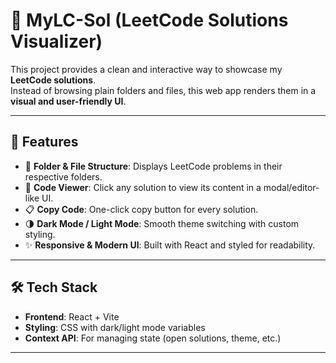 # 📘 MyLC-Sol (LeetCode Solutions Visualizer)

This project provides a clean and interactive way to showcase my **LeetCode solutions**.  
Instead of browsing plain folders and files, this web app renders them in a **visual and user-friendly UI**.

---

## 🚀 Features
- 📂 **Folder & File Structure**: Displays LeetCode problems in their respective folders.  
- 📝 **Code Viewer**: Click any solution to view its content in a modal/editor-like UI.  
- 📋 **Copy Code**: One-click copy button for every solution.  
- 🌗 **Dark Mode / Light Mode**: Smooth theme switching with custom styling.  
- ✨ **Responsive & Modern UI**: Built with React and styled for readability.

---

## 🛠️ Tech Stack
- **Frontend**: React + Vite  
- **Styling**: CSS with dark/light mode variables  
- **Context API**: For managing state (open solutions, theme, etc.)  

---


